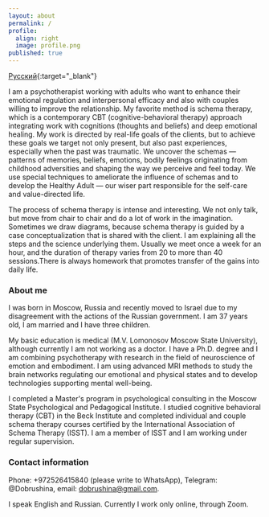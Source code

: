 ```yaml
---
layout: about
permalink: /
profile:
  align: right
  image: profile.png
published: true
---
```


[Русский](Russian.md){:target="_blank"}


I am a psychotherapist working with adults who want to enhance their emotional regulation and interpersonal efficacy and also with couples willing to improve the relationship. My favorite method is schema therapy, which is a contemporary CBT (cognitive-behavioral therapy) approach integrating work with cognitions (thoughts and beliefs) and deep emotional healing. My work is directed by real-life goals of the clients, but to achieve these goals we target not only present, but also past experiences, especially when the past was traumatic. We uncover the schemas — patterns of memories, beliefs, emotions, bodily feelings originating from childhood adversities and shaping the way we perceive and feel today. We use special techniques to ameliorate the influence of schemas and to develop the Healthy Adult — our wiser part responsible for the self-care and value-directed life.

The process of schema therapy is intense and interesting. We not only talk, but move from chair to chair and do a lot of work in the imagination. Sometimes we draw diagrams, because schema therapy is guided by a case conceptualization that is shared with the client. I am explaining all the steps and the science underlying them.  Usually we meet once a week for an hour, and the duration of therapy varies from 20 to more than 40 sessions.There is always homework that promotes transfer of the gains into daily life.


### About me
I was born in Moscow, Russia and recently moved to Israel due to my disagreement with the actions of the Russian government. I am 37 years old, I am married and I have three children.

My basic education is medical (M.V. Lomonosov Moscow State University), although currently I am not working as a doctor. I have a Ph.D. degree and I am combining psychotherapy with research in the field of neuroscience of emotion and embodiment. I am using advanced MRI methods to study the brain networks regulating our emotional and physical states and to develop technologies supporting mental well-being.

I completed a Master's program in psychological consulting in the Moscow State Psychological and Pedagogical Institute. I studied cognitive behavioral therapy (CBT) in the Beck Institute and completed individual and couple schema therapy courses certified by the International Association of Schema Therapy (ISST). I am a member of ISST and I am working under regular supervision.

### Contact information
Phone: +972526415840 (please write to WhatsApp), Telegram: @Dobrushina, email: dobrushina@gmail.com.

I speak English and Russian. Currently I work only online, through Zoom.